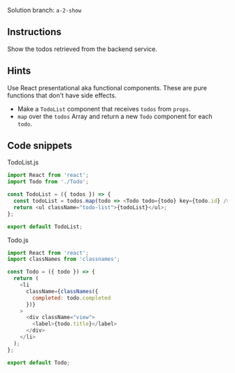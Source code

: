 Solution branch: `a-2-show`

## Instructions

Show the todos retrieved from the backend service.

## Hints

Use React presentational aka functional components. These are pure functions that don't have side effects.

- Make a `TodoList` component that receives `todos` from `props`.
- `map` over the `todos` Array and return a new `Todo` component for each `todo`.

## Code snippets

TodoList.js

```javascript
import React from 'react';
import Todo from './Todo';

const TodoList = ({ todos }) => {
  const todoList = todos.map(todo => <Todo todo={todo} key={todo.id} />);
  return <ul className="todo-list">{todoList}</ul>;
};

export default TodoList;
```

Todo.js

```javascript
import React from 'react';
import classNames from 'classnames';

const Todo = ({ todo }) => {
  return (
    <li
      className={classNames({
        completed: todo.completed
      })}
    >
      <div className="view">
        <label>{todo.title}</label>
      </div>
    </li>
  );
};

export default Todo;
```
